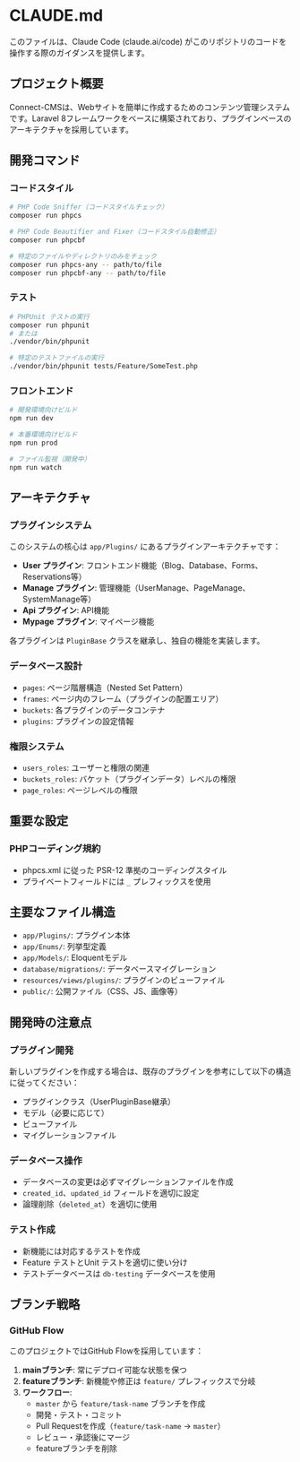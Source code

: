 # CLAUDE.md

このファイルは、Claude Code (claude.ai/code) がこのリポジトリのコードを操作する際のガイダンスを提供します。

## プロジェクト概要

Connect-CMSは、Webサイトを簡単に作成するためのコンテンツ管理システムです。Laravel 8フレームワークをベースに構築されており、プラグインベースのアーキテクチャを採用しています。

## 開発コマンド

### コードスタイル
```bash
# PHP Code Sniffer（コードスタイルチェック）
composer run phpcs

# PHP Code Beautifier and Fixer（コードスタイル自動修正）
composer run phpcbf

# 特定のファイルやディレクトリのみをチェック
composer run phpcs-any -- path/to/file
composer run phpcbf-any -- path/to/file
```

### テスト
```bash
# PHPUnit テストの実行
composer run phpunit
# または
./vendor/bin/phpunit

# 特定のテストファイルの実行
./vendor/bin/phpunit tests/Feature/SomeTest.php
```

### フロントエンド
```bash
# 開発環境向けビルド
npm run dev

# 本番環境向けビルド
npm run prod

# ファイル監視（開発中）
npm run watch
```

## アーキテクチャ

### プラグインシステム
このシステムの核心は `app/Plugins/` にあるプラグインアーキテクチャです：

- **User プラグイン**: フロントエンド機能（Blog、Database、Forms、Reservations等）
- **Manage プラグイン**: 管理機能（UserManage、PageManage、SystemManage等）
- **Api プラグイン**: API機能
- **Mypage プラグイン**: マイページ機能

各プラグインは `PluginBase` クラスを継承し、独自の機能を実装します。

### データベース設計
- `pages`: ページ階層構造（Nested Set Pattern）
- `frames`: ページ内のフレーム（プラグインの配置エリア）
- `buckets`: 各プラグインのデータコンテナ
- `plugins`: プラグインの設定情報

### 権限システム
- `users_roles`: ユーザーと権限の関連
- `buckets_roles`: バケット（プラグインデータ）レベルの権限
- `page_roles`: ページレベルの権限

## 重要な設定

### PHPコーディング規約
- phpcs.xml に従った PSR-12 準拠のコーディングスタイル
- プライベートフィールドには `_` プレフィックスを使用

## 主要なファイル構造

- `app/Plugins/`: プラグイン本体
- `app/Enums/`: 列挙型定義
- `app/Models/`: Eloquentモデル
- `database/migrations/`: データベースマイグレーション
- `resources/views/plugins/`: プラグインのビューファイル
- `public/`: 公開ファイル（CSS、JS、画像等）

## 開発時の注意点

### プラグイン開発
新しいプラグインを作成する場合は、既存のプラグインを参考にして以下の構造に従ってください：
- プラグインクラス（UserPluginBase継承）
- モデル（必要に応じて）
- ビューファイル
- マイグレーションファイル

### データベース操作
- データベースの変更は必ずマイグレーションファイルを作成
- `created_id`、`updated_id` フィールドを適切に設定
- 論理削除（`deleted_at`）を適切に使用

### テスト作成
- 新機能には対応するテストを作成
- Feature テストとUnit テストを適切に使い分け
- テストデータベースは `db-testing` データベースを使用

## ブランチ戦略

### GitHub Flow
このプロジェクトではGitHub Flowを採用しています：

1. **mainブランチ**: 常にデプロイ可能な状態を保つ
2. **featureブランチ**: 新機能や修正は `feature/` プレフィックスで分岐
3. **ワークフロー**:
   - `master` から `feature/task-name` ブランチを作成
   - 開発・テスト・コミット
   - Pull Requestを作成（`feature/task-name` → `master`）
   - レビュー・承認後にマージ
   - featureブランチを削除
